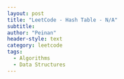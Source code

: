 ```yaml
---
layout: post
title: "LeetCode - Hash Table - N/A"
subtitle:
author: "Peinan"
header-style: text
category: leetcode
tags:
  - Algorithms
  - Data Structures
---
```


